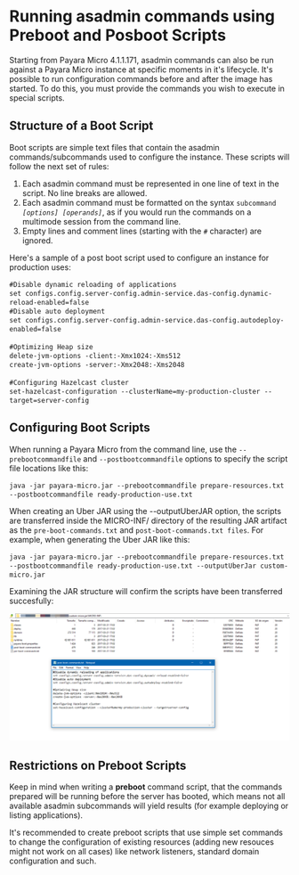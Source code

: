 # Running asadmin commands using Preboot and Posboot Scripts

Starting from Payara Micro 4.1.1.171, asadmin commands can also be run against a Payara Micro instance at specific moments in it's lifecycle. It's possible to run configuration commands before and after the image has started. To do this, you must provide the commands you wish to execute in special scripts.

## Structure of a Boot Script

Boot scripts are simple text files that contain the asadmin commands/subcommands used to configure the instance. These scripts will follow the next set of rules:

1. Each asadmin command must be represented in one line of text in the script. No line breaks are allowed.
2. Each asadmin command must be formatted on the syntax `subcommand `_`[options] [operands]`_, as if you would run the commands on a multimode session from the command line.
3. Empty lines and comment lines \(starting with the `#` character\) are ignored.

Here's a sample of a post boot script used to configure an instance for production uses:

```
#Disable dynamic reloading of applications
set configs.config.server-config.admin-service.das-config.dynamic-reload-enabled=false
#Disable auto deployment
set configs.config.server-config.admin-service.das-config.autodeploy-enabled=false

#Optimizing Heap size
delete-jvm-options -client:-Xmx1024:-Xms512
create-jvm-options -server:-Xmx2048:-Xms2048

#Configuring Hazelcast cluster
set-hazelcast-configuration --clusterName=my-production-cluster --target=server-config
```

## Configuring Boot Scripts

When running a Payara Micro from the command line, use the `--prebootcommandfile` and `--postbootcommandfile` options to specify the script file locations like this:

```
java -jar payara-micro.jar --prebootcommandfile prepare-resources.txt --postbootcommandfile ready-production-use.txt
```

When creating an Uber JAR using the --outputUberJAR option, the scripts are transferred inside the MICRO-INF/ directory of the resulting JAR artifact as the `pre-boot-commands.txt` and `post-boot-commands.txt files`. For example, when generating the Uber JAR like this: 

```
java -jar payara-micro.jar --prebootcommandfile prepare-resources.txt --postbootcommandfile ready-production-use.txt --outputUberJar custom-micro.jar
```

Examining the JAR structure will confirm the scripts have been transferred succesfully:

![Uber JAR Command scripts structure](/images/uber-jar-command-scripts-structure.png)

## Restrictions on Preboot Scripts

Keep in mind when writing a **preboot** command script, that the commands prepared will be running before the server has booted, which means not all available asadmin subcommands will yield results (for example deploying or listing applications).

It's recommended to create preboot scripts that use simple set commands to change the configuration of existing resources (adding new resouces might not work on all cases) like network listeners, standard domain configuration and such.

